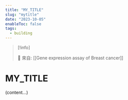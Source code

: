 ```yaml
---
title: "MY_TITLE"
slug: "mytitle"
date: "2023-10-05"
enableToc: false
tags:
  - building
---
```


> [!info]
>
> 🌱 來自: [[Gene expression assay of Breast cancer]]

# MY_TITLE

(content...)
